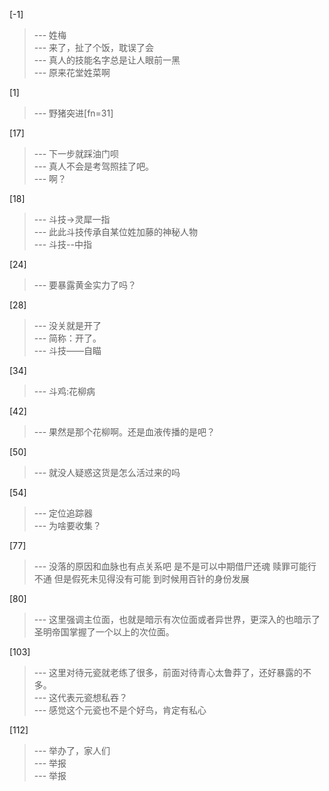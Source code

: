 
[-1] 
>--- 姓梅<br>
>--- 来了，扯了个饭，耽误了会<br>
>--- 真人的技能名字总是让人眼前一黑<br>
>--- 原来花堂姓菜啊<br>

[1] 
>--- 野猪突进[fn=31]<br>

[17] 
>--- 下一步就踩油门呗<br>
>--- 真人不会是考驾照挂了吧。<br>
>--- 啊？<br>

[18] 
>--- 斗技->灵犀一指<br>
>--- 此此斗技传承自某位姓加藤的神秘人物<br>
>--- 斗技--中指<br>

[24] 
>--- 要暴露黄金实力了吗？<br>

[28] 
>--- 没关就是开了<br>
>--- 简称：开了。<br>
>--- 斗技——自瞄<br>

[34] 
>--- 斗鸡:花柳病<br>

[42] 
>--- 果然是那个花柳啊。还是血液传播的是吧？<br>

[50] 
>--- 就没人疑惑这货是怎么活过来的吗<br>

[54] 
>--- 定位追踪器<br>
>--- 为啥要收集？<br>

[77] 
>--- 没落的原因和血脉也有点关系吧   是不是可以中期借尸还魂 赎罪可能行不通 但是假死未见得没有可能 到时候用百针的身份发展<br>

[80] 
>--- 这里强调主位面，也就是暗示有次位面或者异世界，更深入的也暗示了圣明帝国掌握了一个以上的次位面。<br>

[103] 
>--- 这里对待元瓷就老练了很多，前面对待青心太鲁莽了，还好暴露的不多。<br>
>--- 这代表元瓷想私吞？<br>
>--- 感觉这个元瓷也不是个好鸟，肯定有私心<br>

[112] 
>--- 举办了，家人们<br>
>--- 举报<br>
>--- 举报<br>
